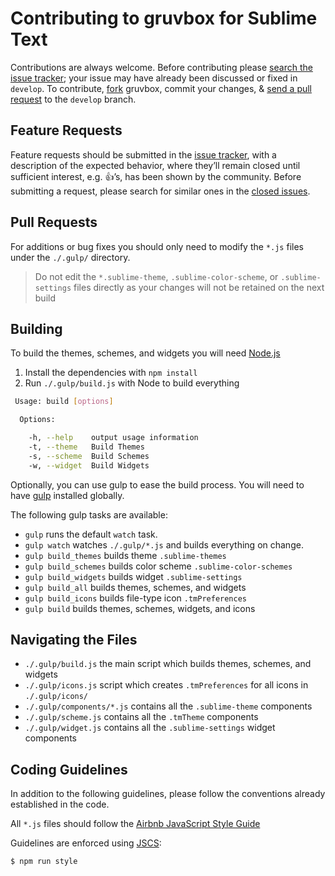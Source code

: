 # Contributing to gruvbox for Sublime Text

Contributions are always welcome. Before contributing please [search the issue tracker](https://github.com/Briles/gruvbox/issues); your issue may have already been discussed or fixed in `develop`. To contribute, [fork](https://help.github.com/articles/fork-a-repo/) gruvbox, commit your changes, & [send a pull request](https://help.github.com/articles/using-pull-requests/) to the `develop` branch.

## Feature Requests

Feature requests should be submitted in the [issue tracker](https://github.com/Briles/gruvbox/issues), with a description of
the expected behavior, where they’ll remain closed until sufficient interest, e.g. :+1:’s, has been shown by the community. Before submitting a request, please search for similar ones in the [closed issues](https://github.com/Briles/gruvbox/issues?q=is%3Aissue+is%3Aclosed+label%3Aenhancement).

## Pull Requests

For additions or bug fixes you should only need to modify the `*.js` files under the `./.gulp/` directory.

> Do not edit the `*.sublime-theme`, `.sublime-color-scheme`, or `.sublime-settings` files directly as your changes will not be retained on the next build

## Building

To build the themes, schemes, and widgets you will need [Node.js](https://nodejs.org/)

1. Install the dependencies with `npm install`
2. Run `./.gulp/build.js` with Node to build everything

```bash
 Usage: build [options]

  Options:

    -h, --help    output usage information
    -t, --theme   Build Themes
    -s, --scheme  Build Schemes
    -w, --widget  Build Widgets
```

Optionally, you can use gulp to ease the build process. You will need to have [gulp](https://github.com/gulpjs/gulp) installed globally.

The following gulp tasks are available:

- `gulp` runs the default `watch` task.
- `gulp watch` watches `./.gulp/*.js` and builds everything on change.
- `gulp build_themes` builds theme `.sublime-themes`
- `gulp build_schemes` builds color scheme `.sublime-color-schemes`
- `gulp build_widgets` builds widget `.sublime-settings`
- `gulp build_all` builds themes, schemes, and widgets
- `gulp build_icons` builds file-type icon `.tmPreferences`
- `gulp build` builds themes, schemes, widgets, and icons

## Navigating the Files

- `./.gulp/build.js` the main script which builds themes, schemes, and widgets
- `./.gulp/icons.js` script which creates `.tmPreferences` for all icons in `./.gulp/icons/`
- `./.gulp/components/*.js` contains all the `.sublime-theme` components
- `./.gulp/scheme.js` contains all the `.tmTheme` components
- `./.gulp/widget.js` contains all the `.sublime-settings` widget components

## Coding Guidelines

In addition to the following guidelines, please follow the conventions already established in the code.

All `*.js` files should follow the [Airbnb JavaScript Style Guide](https://github.com/airbnb/javascript)

Guidelines are enforced using [JSCS](https://www.npmjs.com/package/jscs):

```bash
$ npm run style
```
